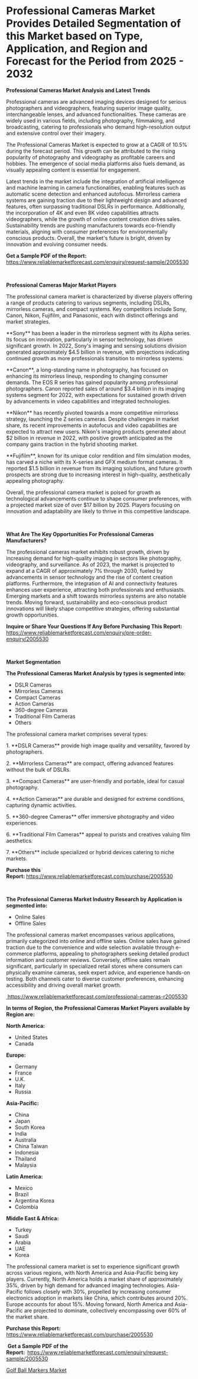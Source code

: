 <p><h1>Professional Cameras Market Provides Detailed Segmentation of this Market based on Type, Application, and Region and Forecast for the Period from 2025 - 2032</h1></p><p><strong>Professional Cameras Market Analysis and Latest Trends</strong></p>
<p><p>Professional cameras are advanced imaging devices designed for serious photographers and videographers, featuring superior image quality, interchangeable lenses, and advanced functionalities. These cameras are widely used in various fields, including photography, filmmaking, and broadcasting, catering to professionals who demand high-resolution output and extensive control over their imagery.</p><p>The Professional Cameras Market is expected to grow at a CAGR of 10.5% during the forecast period. This growth can be attributed to the rising popularity of photography and videography as profitable careers and hobbies. The emergence of social media platforms also fuels demand, as visually appealing content is essential for engagement.</p><p>Latest trends in the market include the integration of artificial intelligence and machine learning in camera functionalities, enabling features such as automatic scene detection and enhanced autofocus. Mirrorless camera systems are gaining traction due to their lightweight design and advanced features, often surpassing traditional DSLRs in performance. Additionally, the incorporation of 4K and even 8K video capabilities attracts videographers, while the growth of online content creation drives sales. Sustainability trends are pushing manufacturers towards eco-friendly materials, aligning with consumer preferences for environmentally conscious products. Overall, the market's future is bright, driven by innovation and evolving consumer needs.</p></p>
<p><strong>Get a Sample PDF of the Report:&nbsp;</strong> <a href="https://www.reliablemarketforecast.com/enquiry/request-sample/2005530?utm_campaign=2124&utm_medium=2&utm_source=Github&utm_content=ia&utm_term=09022025&utm_id=professional-cameras">https://www.reliablemarketforecast.com/enquiry/request-sample/2005530</a></p>
<p>&nbsp;</p>
<p><strong>Professional Cameras Major Market Players</strong></p>
<p><p>The professional camera market is characterized by diverse players offering a range of products catering to various segments, including DSLRs, mirrorless cameras, and compact systems. Key competitors include Sony, Canon, Nikon, Fujifilm, and Panasonic, each with distinct offerings and market strategies.</p><p>**Sony** has been a leader in the mirrorless segment with its Alpha series. Its focus on innovation, particularly in sensor technology, has driven significant growth. In 2022, Sony's imaging and sensing solutions division generated approximately $4.5 billion in revenue, with projections indicating continued growth as more professionals transition to mirrorless systems.</p><p>**Canon**, a long-standing name in photography, has focused on enhancing its mirrorless lineup, responding to changing consumer demands. The EOS R series has gained popularity among professional photographers. Canon reported sales of around $3.4 billion in its imaging systems segment for 2022, with expectations for sustained growth driven by advancements in video capabilities and integrated technologies.</p><p>**Nikon** has recently pivoted towards a more competitive mirrorless strategy, launching the Z series cameras. Despite challenges in market share, its recent improvements in autofocus and video capabilities are expected to attract new users. Nikon's imaging products generated about $2 billion in revenue in 2022, with positive growth anticipated as the company gains traction in the hybrid shooting market.</p><p>**Fujifilm**, known for its unique color rendition and film simulation modes, has carved a niche with its X-series and GFX medium format cameras. It reported $1.5 billion in revenue from its imaging solutions, and future growth prospects are strong due to increasing interest in high-quality, aesthetically appealing photography.</p><p>Overall, the professional camera market is poised for growth as technological advancements continue to shape consumer preferences, with a projected market size of over $17 billion by 2025. Players focusing on innovation and adaptability are likely to thrive in this competitive landscape.</p></p>
<p>&nbsp;</p>
<p><strong>What Are The Key Opportunities For Professional Cameras Manufacturers?</strong></p>
<p><p>The professional cameras market exhibits robust growth, driven by increasing demand for high-quality imaging in sectors like photography, videography, and surveillance. As of 2023, the market is projected to expand at a CAGR of approximately 7% through 2030, fueled by advancements in sensor technology and the rise of content creation platforms. Furthermore, the integration of AI and connectivity features enhances user experience, attracting both professionals and enthusiasts. Emerging markets and a shift towards mirrorless systems are also notable trends. Moving forward, sustainability and eco-conscious product innovations will likely shape competitive strategies, offering substantial growth opportunities.</p></p>
<p><strong>Inquire or Share Your Questions If Any Before Purchasing This Report:</strong> <a href="https://www.reliablemarketforecast.com/enquiry/pre-order-enquiry/2005530?utm_campaign=2124&utm_medium=2&utm_source=Github&utm_content=ia&utm_term=09022025&utm_id=professional-cameras">https://www.reliablemarketforecast.com/enquiry/pre-order-enquiry/2005530</a></p>
<p>&nbsp;</p>
<p><strong>Market Segmentation</strong></p>
<p><strong>The Professional Cameras Market Analysis by types is segmented into:</strong></p>
<p><ul><li>DSLR Cameras</li><li>Mirrorless Cameras</li><li>Compact Cameras</li><li>Action Cameras</li><li>360-degree Cameras</li><li>Traditional Film Cameras</li><li>Others</li></ul></p>
<p><p>The professional camera market comprises several types: </p><p>1. **DSLR Cameras** provide high image quality and versatility, favored by photographers.</p><p>2. **Mirrorless Cameras** are compact, offering advanced features without the bulk of DSLRs. </p><p>3. **Compact Cameras** are user-friendly and portable, ideal for casual photography.</p><p>4. **Action Cameras** are durable and designed for extreme conditions, capturing dynamic activities.</p><p>5. **360-degree Cameras** offer immersive photography and video experiences.</p><p>6. **Traditional Film Cameras** appeal to purists and creatives valuing film aesthetics.</p><p>7. **Others** include specialized or hybrid devices catering to niche markets.</p></p>
<p><strong>Purchase this Report:&nbsp;</strong><a href="https://www.reliablemarketforecast.com/purchase/2005530?utm_campaign=2124&utm_medium=2&utm_source=Github&utm_content=ia&utm_term=09022025&utm_id=professional-cameras">https://www.reliablemarketforecast.com/purchase/2005530</a></p>
<p>&nbsp;</p>
<p><strong>The Professional Cameras Market Industry Research by Application is segmented into:</strong></p>
<p><ul><li>Online Sales</li><li>Offline Sales</li></ul></p>
<p><p>The professional cameras market encompasses various applications, primarily categorized into online and offline sales. Online sales have gained traction due to the convenience and wide selection available through e-commerce platforms, appealing to photographers seeking detailed product information and customer reviews. Conversely, offline sales remain significant, particularly in specialized retail stores where consumers can physically examine cameras, seek expert advice, and experience hands-on testing. Both channels cater to diverse customer preferences, enhancing accessibility and driving overall market growth.</p></p>
<p><a href="https://www.reliablemarketforecast.com/professional-cameras-r2005530?utm_campaign=2124&utm_medium=2&utm_source=Github&utm_content=ia&utm_term=09022025&utm_id=professional-cameras">&nbsp;https://www.reliablemarketforecast.com/professional-cameras-r2005530</a></p>
<p><strong>In terms of Region, the Professional Cameras Market Players available by Region are:</strong></p>
<p>
    <p> <strong> North America: </strong>
        <ul>
            <li>United States</li>
            <li>Canada</li>
        </ul>
        </p> 
    <p> <strong> Europe: </strong>
        <ul>
            <li>Germany</li>
            <li>France</li>
            <li>U.K.</li>
            <li>Italy</li>
            <li>Russia</li>
        </ul>
        </p> 
    <p> <strong> Asia-Pacific: </strong>
        <ul>
            <li>China</li>
            <li>Japan</li>
            <li>South Korea</li>
            <li>India</li>
            <li>Australia</li>
            <li>China Taiwan</li>
            <li>Indonesia</li>
            <li>Thailand</li>
            <li>Malaysia</li>
        </ul>
        </p> 
    <p> <strong> Latin America: </strong>
        <ul>
            <li>Mexico</li>
            <li>Brazil</li>
            <li>Argentina Korea</li>
            <li>Colombia</li>
        </ul>
        </p> 
    <p> <strong> Middle East & Africa: </strong>
        <ul>
            <li>Turkey</li>
            <li>Saudi</li>
            <li>Arabia</li>
            <li>UAE</li>
            <li>Korea</li>
        </ul>
    </p>
    </p>
<p><p>The professional camera market is set to experience significant growth across various regions, with North America and Asia-Pacific being key players. Currently, North America holds a market share of approximately 35%, driven by high demand for advanced imaging technologies. Asia-Pacific follows closely with 30%, propelled by increasing consumer electronics adoption in markets like China, which contributes around 20%. Europe accounts for about 15%. Moving forward, North America and Asia-Pacific are projected to dominate, collectively encompassing over 60% of the market share.</p></p>
<p><strong>Purchase this Report: </strong><a href="https://www.reliablemarketforecast.com/purchase/2005530?utm_campaign=2124&utm_medium=2&utm_source=Github&utm_content=ia&utm_term=09022025&utm_id=professional-cameras">https://www.reliablemarketforecast.com/purchase/2005530</a></p>
<p>&nbsp;<strong>Get a Sample PDF of the Report:&nbsp;&nbsp;</strong><a href="https://www.reliablemarketforecast.com/enquiry/request-sample/2005530?utm_campaign=2124&utm_medium=2&utm_source=Github&utm_content=ia&utm_term=09022025&utm_id=professional-cameras">https://www.reliablemarketforecast.com/enquiry/request-sample/2005530</a></p>
<p><strong></strong></p>
<p><p><a href="https://github.com/WashimHussain441/Market-Research-Report-List-1/blob/main/golf-ball-markers-market.md?utm_campaign=2124&utm_medium=2&utm_source=Github&utm_content=ia&utm_term=09022025&utm_id=professional-cameras">Golf Ball Markers Market</a></p></p>